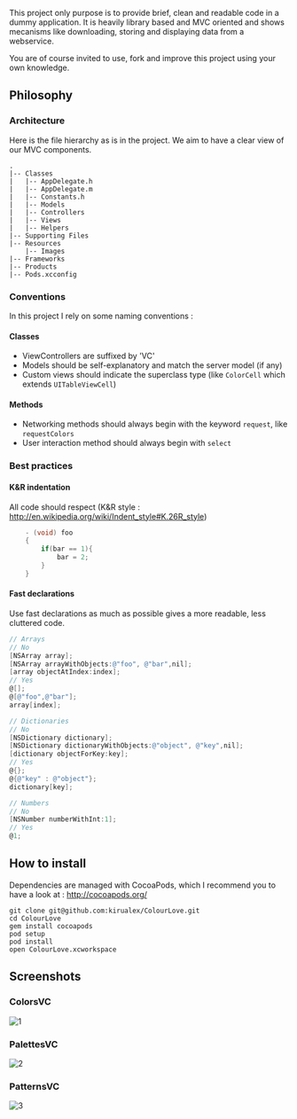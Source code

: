 This project only purpose is to provide brief, clean and readable code in a dummy application.
It is heavily library based and MVC oriented and shows mecanisms like downloading, storing and displaying data from a webservice.

You are of course invited to use, fork and improve this project using your own knowledge.

## Philosophy

### Architecture

Here is the file hierarchy as is in the project. We aim to have a clear view of our MVC components.

```
.
|-- Classes
|   |-- AppDelegate.h
|   |-- AppDelegate.m
|   |-- Constants.h
|   |-- Models
|   |-- Controllers
|   |-- Views
|   |-- Helpers
|-- Supporting Files
|-- Resources
    |-- Images
|-- Frameworks
|-- Products
|-- Pods.xcconfig
```

### Conventions

In this project I rely on some naming conventions :

#### Classes

- ViewControllers are suffixed by 'VC'
- Models should be self-explanatory and match the server model (if any)
- Custom views should indicate the superclass type (like `ColorCell` which extends `UITableViewCell`)

#### Methods

- Networking methods should always begin with the keyword `request`, like `requestColors`
- User interaction method should always begin with `select`

### Best practices

#### K&R indentation

All code should respect (K&R style : <http://en.wikipedia.org/wiki/Indent_style#K.26R_style>)

``` objective-c
    - (void) foo
    {
        if(bar == 1){
            bar = 2;
        }
    }
```

#### Fast declarations

Use fast declarations as much as possible gives a more readable, less cluttered code.

``` objective-c
// Arrays
// No
[NSArray array];
[NSArray arrayWithObjects:@"foo", @"bar",nil];
[array objectAtIndex:index];
// Yes
@[];
@[@"foo",@"bar"];
array[index];

// Dictionaries
// No
[NSDictionary dictionary];
[NSDictionary dictionaryWithObjects:@"object", @"key",nil];
[dictionary objectForKey:key];
// Yes
@{};
@{@"key" : @"object"};
dictionary[key];

// Numbers
// No
[NSNumber numberWithInt:1];
// Yes
@1;
```

## How to install

Dependencies are managed with CocoaPods, which I recommend you to have a look at : http://cocoapods.org/

    git clone git@github.com:kirualex/ColourLove.git
    cd ColourLove
    gem install cocoapods
    pod setup
    pod install
    open ColourLove.xcworkspace



## Screenshots

### ColorsVC
![1](http://i.imgur.com/NjKmLxF.png)
### PalettesVC
![2](http://i.imgur.com/XuCxahd.png)
### PatternsVC
![3](http://i.imgur.com/nSeREk0.png)